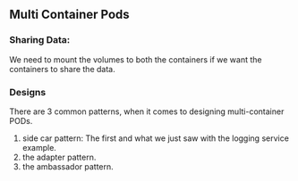 ## Multi Container Pods

### Sharing Data:
We need to mount the volumes to both the containers if we want the containers to share the data.

### Designs
There are 3 common patterns, when it comes to designing multi-container PODs. 
1. side car pattern: The first and what we just saw with the logging service example. 
2. the adapter pattern.
3. the ambassador pattern.